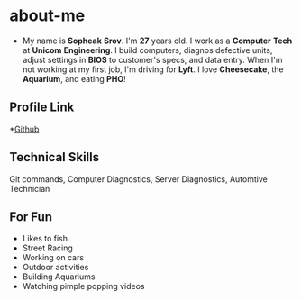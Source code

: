 # about-me
- My name is **Sopheak** **Srov**. I'm **27** years old. I work as a **Computer** **Tech** at **Unicom** **Engineering**. I build computers, diagnos defective units, adjust settings in **BIOS** to customer's specs, and data entry. When I'm not working at my first job, I'm driving for **Lyft**. I love **Cheesecake**, the **Aquarium**, and eating **PHO**!

## Profile Link
*[Github](https://github.com/SoSrov/about-me.git)

## Technical Skills
Git commands, Computer Diagnostics, Server Diagnostics, Automtive Technician

## For Fun
* Likes to fish
* Street Racing
* Working on cars
* Outdoor activities
* Building Aquariums
* Watching pimple popping videos
